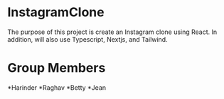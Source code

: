 # InstagramClone
The purpose of this project is create an Instagram clone using React. In addition, will also use Typescript, Nextjs, and Tailwind. 

# Group Members
*Harinder
*Raghav 
*Betty
*Jean


